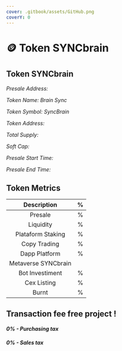 ```yaml
---
cover: .gitbook/assets/GitHub.png
coverY: 0
---
```


# 🪙 Token SYNCbrain

## Token SYNCbrain

_Presale Address:_

_Token Name: Brain Sync_

_Token Symbol: SyncBrain_

_Token Address:_

_Total Supply:_

_Soft Cap:_

_Presale Start Time:_

_Presale End Time:_

## Token Metrics

|     Description     |  %  |
| :-----------------: | :-: |
|       Presale       |  %  |
|      Liquidity      |  %  |
|  Plataform Staking  |  %  |
|     Copy Trading    |  %  |
|    Dapp Platform    |  %  |
| Metaverse SYNCbrain |     |
|   Bot Investiment   |  %  |
|     Cex Listing     |  %  |
|        Burnt        |  %  |

## Transaction fee free project !

#### _0% - Purchasing tax_

#### _0% - Sales tax_
